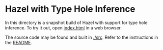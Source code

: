 # Hazel with Type Hole Inference

In this directory is a snapshot build of Hazel with support for type hole inference.
To try it out, open [index.html](./index.html) in a web browser.

The source code may be found and built in [./src](./src).
Refer to the instructions in the [README](./src/README.md).
